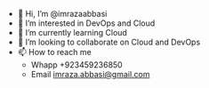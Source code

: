 - 👋 Hi, I’m @imrazaabbasi
- 👀 I’m interested in DevOps and Cloud 
- 🌱 I’m currently learning Cloud
- 💞️ I’m looking to collaborate on Cloud and DevOps
- 📫 How to reach me 
  - Whapp +923459236850 
  - Email imraza.abbasi@gmail.com 

<!---
imrazaabbasi/imrazaabbasi is a ✨ special ✨ repository because its `README.md` (this file) appears on your GitHub profile.
You can click the Preview link to take a look at your changes.
--->
